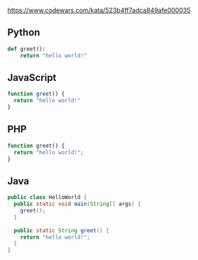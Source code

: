https://www.codewars.com/kata/523b4ff7adca849afe000035

## Python
```python
def greet():
    return "hello world!"
```

## JavaScript
```js
function greet() {
  return "hello world!"
}
```

## PHP
```php
function greet() {
  return "hello world!";
}
```

## Java
```java
public class HelloWorld {
  public static void main(String[] args) {
    greet();
  }
  
  public static String greet() {
    return "hello world!";
  }
}
```